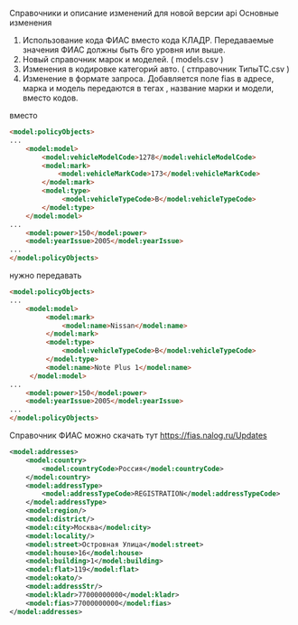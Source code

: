 Справочники и описание изменений для новой версии api
Основные изменения 
1. Использование кода ФИАС вместо кода КЛАДР. Передаваемые значения ФИАС должны быть 6го уровня или выше.
2. Новый справочник марок и моделей. ( models.csv )
3. Изменения в кодировке категорий авто. ( стправочник ТипыТС.csv )
3. Изменение в формате запроса. Добавляется поле fias в адресе, марка и модель передаются в тегах <name>, название марки и модели, вместо кодов.

вместо
```html
<model:policyObjects>
...
    <model:model>
        <model:vehicleModelCode>1278</model:vehicleModelCode>
        <model:mark>
            <model:vehicleMarkCode>173</model:vehicleMarkCode>
        </model:mark>
        <model:type>
             <model:vehicleTypeCode>B</model:vehicleTypeCode>
        </model:type>
    </model:model>
...
    <model:power>150</model:power>
    <model:yearIssue>2005</model:yearIssue>
... 
</model:policyObjects>
``` 
нужно передавать
```html
<model:policyObjects>
...
    <model:model>
         <model:mark>
             <model:name>Nissan</model:name>
         </model:mark>
         <model:type>
             <model:vehicleTypeCode>B</model:vehicleTypeCode>
         </model:type>
         <model:name>Note Plus 1</model:name>
     </model:model>
...
    <model:power>150</model:power>
    <model:yearIssue>2005</model:yearIssue>
... 
</model:policyObjects>
```
Справочник ФИАС можно скачать тут https://fias.nalog.ru/Updates

```xml
<model:addresses>
    <model:country>
        <model:countryCode>Россия</model:countryCode>
    </model:country>
    <model:addressType>
        <model:addressTypeCode>REGISTRATION</model:addressTypeCode>
    </model:addressType>
    <model:region/>
    <model:district/>
    <model:city>Москва</model:city>
    <model:locality/>
    <model:street>Островная Улица</model:street>
    <model:house>16</model:house>
    <model:building>1</model:building>
    <model:flat>119</model:flat>
    <model:okato/>
    <model:addressStr/>    
    <model:kladr>77000000000</model:kladr>
    <model:fias>77000000000</model:fias> 
</model:addresses>
```    
